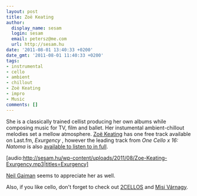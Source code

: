 ```yaml
---
layout: post
title: Zoë Keating
author:
  display_name: sesam
  login: sesam
  email: petersz@me.com
  url: http://sesam.hu
date: '2011-08-01 13:40:33 +0200'
date_gmt: '2011-08-01 11:40:33 +0200'
tags:
- instrumental
- cello
- ambient
- chillout
- Zoë Keating
- impro
- Music
comments: []
---
```


She is a classically trained cellist producing her own albums while composing music for TV, film and ballet. Her instumental ambient-chillout melodies set a mellow atmosphere. [Zoë Keating](http://www.last.fm/music/Zo%C3%AB+Keating) has one free track available on Last.fm, _Exurgency_ , however the leading track from _One Cello x 16: Natoma_ is also [available to listen to in full](http://www.last.fm/music/+noredirect/Zo%C3%AB+Keating/_/Legions%28War%29).

[audio:http://sesam.hu/wp-content/uploads/2011/08/Zoe-Keating-Exurgency.mp3|titles=Exurgency]

[Neil Gaiman](http://journal.neilgaiman.com/2008/12/short-tired-trout-filled-post.html) seems to appreciate her as well.

Also, if you like cello, don't forget to check out [2CELLOS](http://sesam.hu/2011/06/16/2cellos) and [Misi Várnagy](http://sesam.hu/2011/05/09/simko-varnagy-mihaly).
